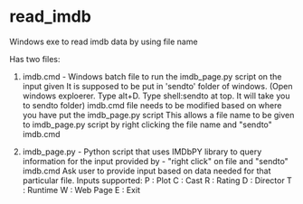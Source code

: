 read_imdb
=========

Windows exe to read imdb data by using file name

Has two files:
1) imdb.cmd - Windows batch file to run the imdb_page.py script on the input given
              It is supposed to be put in 'sendto' folder of windows. (Open windows exploerer. Type alt+D. Type shell:sendto at top. It will take you to sendto folder)
              imdb.cmd file needs to be modified based on where you have put the imdb_page.py script
              This allows a file name to be given to imdb_page.py script by right clicking the file name and "sendto" imdb.cmd
              
2) imdb_page.py - Python script that uses IMDbPY library to query information for the input provided by - "right click" on                    file and "sendto" imdb.cmd
                  Ask user to provide input based on data needed for that particular file.
                  Inputs supported: 
                              P : Plot
                              C : Cast 
                              R : Rating 
                              D : Director 
                              T : Runtime 
                              W : Web Page 
                              E : Exit 
